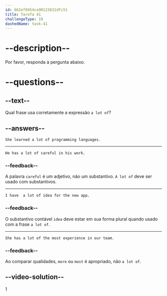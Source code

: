 ```yaml
---
id: 662ef8454ca90123631dfc51
title: Tarefa 41
challengeType: 19
dashedName: task-41
---
```


# --description--

Por favor, responda à pergunta abaixo.

# --questions--

## --text--

Qual frase usa corretamente a expressão `a lot of`?

## --answers--

`She learned a lot of programming languages.`

---

`He has a lot of careful in his work.`

### --feedback--

A palavra `careful` é um adjetivo, não um substantivo. `A lot of` deve ser usado com substantivos.

---

`I have  a lot of idea for the new app.`

### --feedback--

O substantivo contável `idea` deve estar em sua forma plural quando usado com a frase `a lot of`.

---

`She has a lot of the most experience in our team.`

### --feedback--

Ao comparar qualidades, `more` ou `most` é apropriado, não `a lot of`.

## --video-solution--

1
